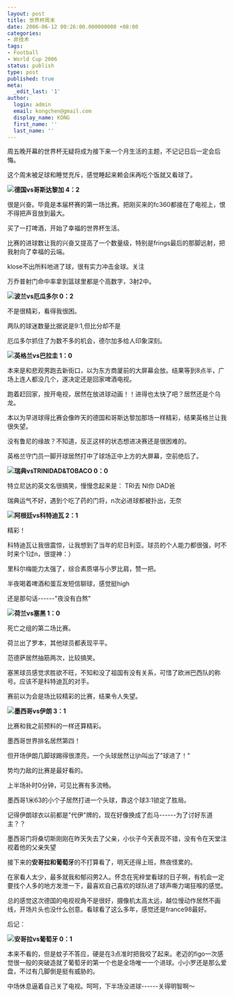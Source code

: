 ```yaml
---
layout: post
title: 世界杯周末
date: 2006-06-12 00:26:00.000000000 +08:00
categories:
- 非技术
tags:
- Football
- World Cup 2006
status: publish
type: post
published: true
meta:
  _edit_last: '1'
author:
  login: admin
  email: kongchen@gmail.com
  display_name: KONG
  first_name: ''
  last_name: ''
---
```

周五晚开幕的世界杯无疑将成为接下来一个月生活的主题，不记记日后一定会后悔。

这个周末被足球和睡觉充斥，感觉睡起来赖会床再吃个饭就又看球了。

**![](assets/soccerball.gif)德国vs哥斯达黎加  4：2**

很是兴奋。毕竟是本届杯赛的第一场比赛。把刚买来的fc360都接在了电视上，恨不得把声音放到最大。

买了一打啤酒，开始了幸福的世界杯生活。

比赛的进球数让我的兴奋又提高了一个数量级，特别是frings最后的那脚远射，把我射向了幸福的云端。

klose不出所料地进了球，很有实力冲击金球。关注

万乔普射门命中率拿到篮球里都是个高数字，3射2中。

**![](assets/soccerball.gif)波兰vs厄瓜多尔  0：2**

不是很精彩，看得我很困。

两队的球迷数量比据说是9:1,但比分却不是

厄瓜多尔抓住了为数不多的机会，德尔加多给人印象深刻。

**![](assets/soccerball.gif)英格兰vs巴拉圭 1：0**

本来是和悲观男跑去新街口，以为东方商厦前的大屏幕会放。结果等到8点半，广场上连人都没几个，遂决定还是回家啤酒电视。

跑着赶回家，按开电视，居然在放进球动画！！进得也太快了吧？居然还是个乌龙。

本以为早进球得比赛会像昨天的德国和哥斯达黎加那场一样精彩，结果英格兰让我很失望。

没有鲁尼的缘故？不知道，反正这样的状态想进决赛还是很困难的。

英格兰守门员一脚开球居然打中了球场正中上方的大屏幕，空前绝后了。

**![](assets/soccerball.gif)瑞典vsTRINIDAD&TOBACO 0：0**

特立尼达的英文名很搞笑，慢慢念起来是： TRI去  NI你 DAD爸

瑞典运气不好，遇到个吃了药的门将，n次必进球都被扑出，无奈

**![](assets/soccerball.gif)阿根廷vs科特迪瓦 2：1**

精彩！

科特迪瓦让我很震惊，让我想到了当年的尼日利亚。球员的个人能力都很强，时不时来个1过n，很提神：）

里科尔梅能力太强了，综合素质堪与小罗比肩，赞一把。

半夜喝着啤酒和蛋互发短信聊球，感觉挺high

还是那句话------"夜没有白熬"

**![](assets/soccerball.gif)荷兰vs塞黑 1：0**

死亡之组的第二场比赛。

荷兰出了罗本，其他球员都表现平平。

范德萨居然抽筋两次，比较搞笑。

塞黑球员感觉求胜欲不旺，不知和没了祖国有没有关系，可惜了欧洲巴西队的称号。应该不是科特迪瓦的对手。

赛前以为会是场比较精彩的比赛，结果令人失望。

**![](assets/soccerball.gif)墨西哥vs伊朗 3：1**

比赛和我之前预料的一样还算精彩。

墨西哥世界排名居然第四！

但开场伊朗几脚球踢得很漂亮，一个头球居然让ljh叫出了"球进了！"

势均力敌的比赛是最好看的。

上半场补时0分钟，可见比赛有多流畅。

墨西哥1米63的小个子居然打进一个头球，靠这个球3:1锁定了胜局。

记得伊朗球衣以前都是"代伊"牌的，现在好像换成了彪马------为了讨好东道主？？

墨西哥门将桑切斯刚刚在昨天失去了父亲，小伙子今天表现不错，没有令在天堂注视着他的父亲失望

接下来的**安哥拉和葡萄牙**的不打算看了，明天还得上班，熬夜怪累的。

在家看人太少，最多就我和郁闷男2人。怀念在宪梓堂看球的日子啊，有机会一定要找个人多的地方发泄一下，最喜欢自己喜欢的球队进了球声嘶力竭狂喉的感觉。

总的感觉这次德国的电视视角不是很好，摄像机太高太远，越位慢动作居然不画线，开场片头也没什么创意。看球看了这么多年，感觉还是france98最好。

后记：

**![](assets/soccerball.gif)安哥拉vs葡萄牙  0：1**

本来不看的，但是蚊子不答应，硬是在3点准时把我咬了起来。老迈的figo一次感觉很一般的突破造就了葡萄牙的第一个也是全场唯一一个进球。小小罗还是那么爱盘，不过有几脚倒是挺有威胁的。

中场休息逼着自己关了电视。呵呵，下半场没进球------关得明智啊～